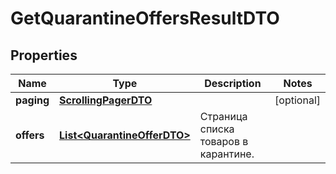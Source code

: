 

# GetQuarantineOffersResultDTO

## Properties

Name | Type | Description | Notes
------------ | ------------- | ------------- | -------------
**paging** | [**ScrollingPagerDTO**](ScrollingPagerDTO.md) |  |  [optional]
**offers** | [**List&lt;QuarantineOfferDTO&gt;**](QuarantineOfferDTO.md) | Страница списка товаров в карантине. | 




